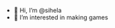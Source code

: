 - 👋 Hi, I’m @sihela
- 👀 I’m interested in making games

<!---
sihela/sihela is a ✨ special ✨ repository because its `README.md` (this file) appears on your GitHub profile.
You can click the Preview link to take a look at your changes.
--->
